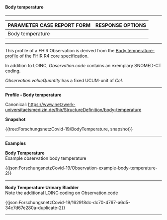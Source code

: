 #### Body temperature

---

| PARAMETER CASE REPORT FORM | RESPONSE OPTIONS |
|--------------|-----------|
| Body temperature |  | 

---

This profile of a FHIR Observation is derived from the [Body temperature-profile](http://hl7.org/fhir/observation-bodytemp.html) of the FHIR R4 core specification.

In addition to LOINC, *Observation.code* contains an exemplary SNOMED-CT coding.

*Observation.valueQuantity* has a fixed UCUM-unit of *Cel*.

---

**Profile - Body temperature**

Canonical: https://www.netzwerk-universitaetsmedizin.de/fhir/StructureDefinition/body-temperature

**Snapshot**

{{tree:ForschungsnetzCovid-19/BodyTemperature, snapshot}}

---

**Examples**

**Body Temperature**
<br>
Example observation body temperature

{{json:ForschungsnetzCovid-19/Observation-example-body-temperature-2}} 

---

**Body Temperature Urinary Bladder**
<br>
Note the additional LOINC coding on Observation.code

{{json:ForschungsnetzCovid-19/162918dc-dc70-4767-a6d5-34c7d67e280a-duplicate-2}} 

---